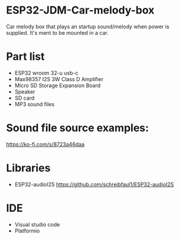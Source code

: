 # ESP32-JDM-Car-melody-box

Car melody box that plays an startup sound/melody when power is supplied. It's ment to be mounted in a car.

# Part list
- ESP32 wroom 32-u usb-c
- Max98357 I2S 3W Class D Amplifier
- Micro SD Storage Expansion Board
- Speaker
- SD card
- MP3 sound files

# Sound file source examples:
https://ko-fi.com/s/8723a46daa

# Libraries
- ESP32-audioI2S https://github.com/schreibfaul1/ESP32-audioI2S

# IDE
- Visual studio code
- Platformio
